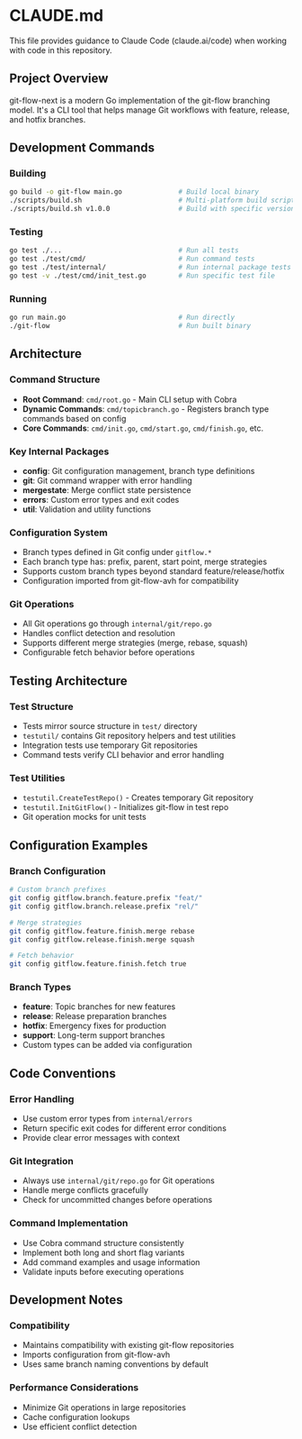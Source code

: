 # CLAUDE.md

This file provides guidance to Claude Code (claude.ai/code) when working with code in this repository.

## Project Overview

git-flow-next is a modern Go implementation of the git-flow branching model. It's a CLI tool that helps manage Git workflows with feature, release, and hotfix branches.

## Development Commands

### Building
```bash
go build -o git-flow main.go              # Build local binary
./scripts/build.sh                        # Multi-platform build script
./scripts/build.sh v1.0.0                 # Build with specific version
```

### Testing
```bash
go test ./...                             # Run all tests
go test ./test/cmd/                       # Run command tests
go test ./test/internal/                  # Run internal package tests
go test -v ./test/cmd/init_test.go        # Run specific test file
```

### Running
```bash
go run main.go                            # Run directly
./git-flow                                # Run built binary
```

## Architecture

### Command Structure
- **Root Command**: `cmd/root.go` - Main CLI setup with Cobra
- **Dynamic Commands**: `cmd/topicbranch.go` - Registers branch type commands based on config
- **Core Commands**: `cmd/init.go`, `cmd/start.go`, `cmd/finish.go`, etc.

### Key Internal Packages
- **config**: Git configuration management, branch type definitions
- **git**: Git command wrapper with error handling
- **mergestate**: Merge conflict state persistence
- **errors**: Custom error types and exit codes
- **util**: Validation and utility functions

### Configuration System
- Branch types defined in Git config under `gitflow.*`
- Each branch type has: prefix, parent, start point, merge strategies
- Supports custom branch types beyond standard feature/release/hotfix
- Configuration imported from git-flow-avh for compatibility

### Git Operations
- All Git operations go through `internal/git/repo.go`
- Handles conflict detection and resolution
- Supports different merge strategies (merge, rebase, squash)
- Configurable fetch behavior before operations

## Testing Architecture

### Test Structure
- Tests mirror source structure in `test/` directory
- `testutil/` contains Git repository helpers and test utilities
- Integration tests use temporary Git repositories
- Command tests verify CLI behavior and error handling

### Test Utilities
- `testutil.CreateTestRepo()` - Creates temporary Git repository
- `testutil.InitGitFlow()` - Initializes git-flow in test repo
- Git operation mocks for unit tests

## Configuration Examples

### Branch Configuration
```bash
# Custom branch prefixes
git config gitflow.branch.feature.prefix "feat/"
git config gitflow.branch.release.prefix "rel/"

# Merge strategies
git config gitflow.feature.finish.merge rebase
git config gitflow.release.finish.merge squash

# Fetch behavior
git config gitflow.feature.finish.fetch true
```

### Branch Types
- **feature**: Topic branches for new features
- **release**: Release preparation branches
- **hotfix**: Emergency fixes for production
- **support**: Long-term support branches
- Custom types can be added via configuration

## Code Conventions

### Error Handling
- Use custom error types from `internal/errors`
- Return specific exit codes for different error conditions
- Provide clear error messages with context

### Git Integration
- Always use `internal/git/repo.go` for Git operations
- Handle merge conflicts gracefully
- Check for uncommitted changes before operations

### Command Implementation
- Use Cobra command structure consistently
- Implement both long and short flag variants
- Add command examples and usage information
- Validate inputs before executing operations

## Development Notes

### Compatibility
- Maintains compatibility with existing git-flow repositories
- Imports configuration from git-flow-avh
- Uses same branch naming conventions by default

### Performance Considerations
- Minimize Git operations in large repositories
- Cache configuration lookups
- Use efficient conflict detection